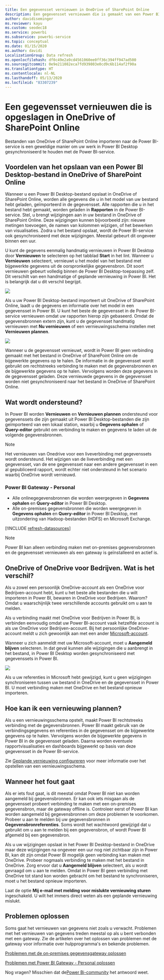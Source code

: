 ```yaml
---
title: Een gegevensset vernieuwen in OneDrive of SharePoint Online
description: Een gegevensset vernieuwen die is gemaakt van een Power BI Desktop-bestand in OneDrive of in SharePoint Online
author: davidiseminger
ms.reviewer: kayu
ms.custom: seodec18
ms.service: powerbi
ms.subservice: powerbi-service
ms.topic: conceptual
ms.date: 01/15/2020
ms.author: davidi
LocalizationGroup: Data refresh
ms.openlocfilehash: df0c49e2a9cd4561060ee0ff36c394ff947ad500
ms.sourcegitcommit: 0e9e211082eca7fd939803e0cd9c6b114af2f90a
ms.translationtype: HT
ms.contentlocale: nl-NL
ms.lasthandoff: 05/13/2020
ms.locfileid: "83307239"
---
```

# <a name="refresh-a-dataset-stored-on-onedrive-or-sharepoint-online"></a>Een gegevensset vernieuwen die is opgeslagen in OneDrive of SharePoint Online
Bestanden van OneDrive of SharePoint Online importeren naar de Power BI-service is een geweldige manier om uw werk in Power BI Desktop gesynchroniseerd te houden met de Power BI-service.

## <a name="advantages-of-storing-a-power-bi-desktop-file-on-onedrive-or-sharepoint-online"></a>Voordelen van het opslaan van een Power BI Desktop-bestand in OneDrive of SharePoint Online
Wanneer u een Power BI Desktop-bestand opslaat in OneDrive of SharePoint Online, worden alle gegevens die u in het model van uw bestand hebt geladen, geïmporteerd in de gegevensset. Alle rapporten die u in het bestand hebt gemaakt, worden geladen in **Rapporten** in de Power BI-service. Stel, u brengt wijzigingen aan in uw bestand in OneDrive of SharePoint Online. Deze wijzigingen kunnen bijvoorbeeld zijn: nieuwe metingen toevoegen, de namen van kolommen wijzigen, of het bewerken van visualisaties. Zodra u het bestand opslaat, wordt de Power BI-service ook gesynchroniseerd met deze wijzigingen. Meestal gebeurt dit ongeveer binnen een uur.

U kunt de gegevens eenmalig handmatig vernieuwen in Power BI Desktop door **Vernieuwen** te selecteren op het tabblad **Start** in het lint. Wanneer u **Vernieuwen** selecteert, vernieuwt u het model van het bestand met bijgewerkte gegevens uit de oorspronkelijke gegevensbron. Dit soort vernieuwen gebeurt volledig binnen de Power BI Desktop-toepassing zelf. Dit verschilt van een handmatige of geplande vernieuwing in Power BI. Het is belangrijk dat u dit verschil begrijpt.

![](media/refresh-desktop-file-onedrive/pbix-refresh.png)

Als u uw Power BI Desktop-bestand importeert uit OneDrive of SharePoint Online, laadt u de gegevens en informatie over het model in een gegevensset in Power BI. U kunt het beste de gegevensset in de Power BI-service vernieuwen omdat uw rapporten hierop zijn gebaseerd. Omdat de gegevensbronnen extern zijn, kunt u de gegevensset handmatig vernieuwen met **Nu vernieuwen** of een vernieuwingsschema instellen met **Vernieuwen plannen**. 

![](media/refresh-desktop-file-onedrive/powerbi-service-refresh.png)

Wanneer u de gegevensset vernieuwt, wordt in Power BI geen verbinding gemaakt met het bestand in OneDrive of SharePoint Online om de bijgewerkte gegevens op te halen. De informatie in de gegevensset wordt gebruikt om rechtstreeks verbinding te maken met de gegevensbronnen en de bijgewerkte gegevens op te halen. Vervolgens worden deze gegevens in de gegevensset geladen. Deze vernieuwde gegevens in de gegevensset worden niet gesynchroniseerd naar het bestand in OneDrive of SharePoint Online.

## <a name="whats-supported"></a>Wat wordt ondersteund?
In Power BI worden **Vernieuwen** en **Vernieuwen plannen** ondersteund voor gegevenssets die zijn gemaakt uit Power BI Desktop-bestanden die zijn geïmporteerd van een lokaal station, waarbij u **Gegevens ophalen** of **Query-editor** gebruikt om verbinding te maken en gegevens te laden uit de volgende gegevensbronnen.

> [!NOTE]
> Het vernieuwen van Onedrive voor een liveverbinding met gegevenssets wordt ondersteund. Het wijzigen van de liveverbinding met een gegevensset, van de ene gegevensset naar een andere gegevensset in een al gepubliceerd rapport, wordt echter niet ondersteund in het scenario waarbij OneDrive wordt vernieuwd.

### <a name="power-bi-gateway---personal"></a>Power BI Gateway - Personal
* Alle onlinegegevensbronnen die worden weergegeven in **Gegevens ophalen** en **Query-editor** in Power BI Desktop.
* Alle on-premises gegevensbronnen die worden weergegeven in **Gegevens ophalen** en **Query-editor** in Power BI Desktop, met uitzondering van Hadoop-bestanden (HDFS) en Microsoft Exchange.

<!-- Refresh Data sources-->
[!INCLUDE [refresh-datasources](../includes/refresh-datasources.md)]

> [!NOTE]
> Power BI kan alleen verbinding maken met on-premises gegevensbronnen en de gegevensset vernieuwen als een gateway is geïnstalleerd en actief is.
> 
> 

## <a name="onedrive-or-onedrive-for-business-whats-the-difference"></a>OneDrive of OneDrive voor Bedrijven. Wat is het verschil?
Als u zowel een persoonlijk OneDrive-account als een OneDrive voor Bedrijven-account hebt, kunt u het beste alle bestanden die u wilt importeren in Power BI, bewaren in OneDrive voor Bedrijven. Waarom? Omdat u waarschijnlijk twee verschillende accounts gebruikt om u aan te melden.

Als u verbinding maakt met OneDrive voor Bedrijven in Power BI, is verbinden eenvoudig omdat uw Power BI-account vaak hetzelfde account is als uw OneDrive voor Bedrijven-account. Bij het persoonlijke OneDrive-account meldt u zich gewoonlijk aan met een ander [Microsoft-account](https://account.microsoft.com).

Wanneer u zich aanmeldt met uw Microsoft-account, moet u **Aangemeld blijven** selecteren. In dat geval kunnen alle wijzigingen die u aanbrengt in het bestand, in Power BI Desktop worden gesynchroniseerd met gegevenssets in Power BI.

![](media/refresh-desktop-file-onedrive/refresh_signin_keepmesignedin.png)

Als u uw referenties in Microsoft hebt gewijzigd, kunt u geen wijzigingen synchroniseren tussen uw bestand in OneDrive en de gegevensset in Power BI. U moet verbinding maken met OneDrive en het bestand opnieuw importeren.

## <a name="how-do-i-schedule-refresh"></a>Hoe kan ik een vernieuwing plannen?
Als u een vernieuwingsschema opstelt, maakt Power BI rechtstreeks verbinding met de gegevensbronnen. Power BI maakt gebruik van de verbindingsgegevens en referenties in de gegevensset om de bijgewerkte gegevens op te halen. Vervolgens worden de bijgewerkte gegevens in Power BI in de gegevensset geladen. Daarna worden eventuele rapportvisualisaties en dashboards bijgewerkt op basis van deze gegevensset in de Power BI-service.

Zie [Geplande vernieuwing configureren](refresh-scheduled-refresh.md) voor meer informatie over het opstellen van een vernieuwingsschema.

## <a name="when-things-go-wrong"></a>Wanneer het fout gaat
Als er iets fout gaat, is dit meestal omdat Power BI niet kan worden aangemeld bij gegevensbronnen. Er kan ook iets misgaan als de gegevensset probeert verbinding te maken met een on-premises gegevensbron, maar de gateway offline is. Controleer eerst of Power BI kan worden aangemeld bij gegevensbronnen om deze problemen te voorkomen. Probeer u aan te melden bij uw gegevensbronnen in **Gegevensbronreferenties**. Soms wordt het wachtwoord gewijzigd dat u gebruikt om u aan te melden bij een gegevensbron, of wordt Power BI afgemeld bij een gegevensbron.

Als u uw wijzigingen opslaat in het Power BI Desktop-bestand in OneDrive maar deze wijzigingen na ongeveer een uur nog niet zichtbaar zijn in Power BI, kan dit zijn omdat Power BI mogelijk geen verbinding kan maken met OneDrive. Probeer nogmaals verbinding te maken met het bestand in OneDrive. Zorg ervoor dat u **Aangemeld blijven** selecteert, als u wordt gevraagd om u aan te melden. Omdat in Power BI geen verbinding met OneDrive tot stand kon worden gebracht om het bestand te synchroniseren, moet u het bestand opnieuw importeren.

Laat de optie **Mij e-mail met melding voor mislukte vernieuwing sturen** ingeschakeld. U wilt het immers direct weten als een geplande vernieuwing mislukt.

## <a name="troubleshooting"></a>Problemen oplossen
Soms gaat het vernieuwen van gegevens niet zoals u verwacht. Problemen met het vernieuwen van gegevens treden meestal op als u bent verbonden met een gateway. Zie de artikelen over het oplossen van problemen met de gateway voor informatie over hulpprogramma's en bekende problemen.

[Problemen met de on-premises gegevensgateway oplossen](service-gateway-onprem-tshoot.md)

[Problemen met Power BI Gateway - Personal oplossen](service-admin-troubleshooting-power-bi-personal-gateway.md)

Nog vragen? Misschien dat de[Power Bi-community](https://community.powerbi.com/) het antwoord weet.

